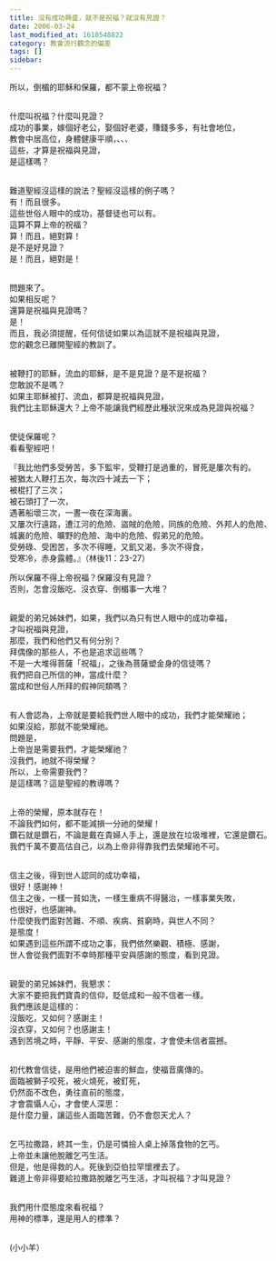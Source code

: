 ```yaml
---
title: 沒有成功興盛，就不是祝福？就沒有見證？
date: 2006-03-24
last_modified_at: 1610548822
category: 教會流行觀念的偏差
tags: []
sidebar: 
---
```


<p>所以，倒楣的耶穌和保羅，都不蒙上帝祝福？</p>
<p><br/>
什麼叫祝福？什麼叫見證？<br/>
成功的事業，嫁個好老公，娶個好老婆，賺錢多多，有社會地位，<br/>
教會中居高位，身體健康平順，、、、<br/>
這些，才算是祝福與見證，<br/>
是這樣嗎？</p>
<p><br/>
難道聖經沒這樣的說法？聖經沒這樣的例子嗎？<br/>
有！而且很多。<br/>
這些世俗人眼中的成功，基督徒也可以有。<br/>
這算不算上帝的祝福？<br/>
算！而且，絕對算！<br/>
是不是好見證？<br/>
是！而且，絕對是！</p>
<p><br/>
問題來了。<br/>
如果相反呢？<br/>
還算是祝福與見證嗎？<br/>
是！<br/>
而且，我必須提醒，任何信徒如果以為這就不是祝福與見證，<br/>
您的觀念已離開聖經的教訓了。</p>
<p><br/>
被鞭打的耶穌，流血的耶穌，是不是見證？是不是祝福？<br/>
您敢說不是嗎？<br/>
如果主耶穌被打、流血，都算是祝福與見證，<br/>
我們比主耶穌還大？上帝不能讓我們經歷此種狀況來成為見證與祝福？</p>
<p><br/>
使徒保羅呢？<br/>
看看聖經吧！</p>
<p>『我比他們多受勞苦，多下監牢，受鞭打是過重的，冒死是屢次有的。<br/>
被猶太人鞭打五次，每次四十減去一下；<br/>
被棍打了三次；<br/>
被石頭打了一次，<br/>
遇著船壞三次，一晝一夜在深海裏。<br/>
又屢次行遠路，遭江河的危險、盜賊的危險，同族的危險、外邦人的危險、<br/>
城裏的危險、曠野的危險、海中的危險、假弟兄的危險。<br/>
受勞碌、受困苦，多次不得睡，又飢又渴，多次不得食，<br/>
受寒冷，赤身露體。』（林後11：23-27）</p>
<p>所以保羅不得上帝祝福？保羅沒有見證？<br/>
否則，怎會沒飯吃、沒衣穿、倒楣事一大堆？</p>
<p><br/>
親愛的弟兄姊妹們，如果，我們以為只有世人眼中的成功幸福，<br/>
才叫祝福與見證，<br/>
那麼，我們和他們又有何分別？<br/>
拜偶像的那些人，不也是追求這些嗎？<br/>
不是一大堆得菩薩「祝福」，之後為菩薩塑金身的信徒嗎？<br/>
我們把自己所信的神，當成什麼？<br/>
當成和世俗人所拜的假神同類嗎？</p>
<p><br/>
有人會認為，上帝就是要給我們世人眼中的成功，我們才能榮耀祂；<br/>
如果沒給，那就不能榮耀祂。<br/>
問題是，<br/>
上帝豈是需要我們，才能榮耀祂？<br/>
沒我們，祂就不得榮耀？<br/>
所以，上帝需要我們？<br/>
是這樣嗎？這是聖經的教導嗎？</p>
<p><br/>
上帝的榮耀，原本就存在！<br/>
不論我們如何，都不能減損一分祂的榮耀！<br/>
鑽石就是鑽石，不論是戴在貴婦人手上，還是放在垃圾堆裡，它還是鑽石。<br/>
我們千萬不要高估自己，以為上帝非得靠我們去榮耀祂不可。</p>
<p><br/>
信主之後，得到世人認同的成功幸福，<br/>
很好！感謝神！<br/>
信主之後，一樣一貧如洗，一樣生重病不得醫治，一樣事業失敗，<br/>
也很好，也感謝神。<br/>
什麼使我們面對苦難、不順、疾病、貧窮時，與世人不同？<br/>
是態度！<br/>
如果遇到這些所謂不成功之事，我們依然樂觀、積極、感謝，<br/>
世人會從我們面對不幸時那種平安與感謝的態度，看到見證。</p>
<p><br/>
親愛的弟兄姊妹們，我懇求：<br/>
大家不要把我們寶貴的信仰，貶低成和一般不信者一樣。<br/>
我們應該是這樣的：<br/>
沒飯吃，又如何？感謝主！<br/>
沒衣穿，又如何？也感謝主！<br/>
遇到苦境之時，平靜、平安、感謝的態度，才會使未信者震撼。</p>
<p><br/>
初代教會信徒，是用他們被迫害的鮮血，使福音廣傳的。<br/>
面臨被獅子咬死，被火燒死，被釘死，<br/>
仍然面不改色，勇往直前的態度，<br/>
才會震懾人心，才會使人深思：<br/>
是什麼力量，讓這些人面臨苦難，仍不會怨天尤人？</p>
<p><br/>
乞丐拉撒路，終其一生，仍是可憐撿人桌上掉落食物的乞丐。<br/>
上帝並未讓他脫離乞丐生活。<br/>
但是，他是得救的人。死後到亞伯拉罕懷裡去了。<br/>
難道上帝非得要給拉撒路脫離乞丐生活，才叫祝福？才叫見證？</p>
<p><br/>
我們用什麼態度來看祝福？<br/>
用神的標準，還是用人的標準？</p>
<p><br/>
(小小羊）</p>

